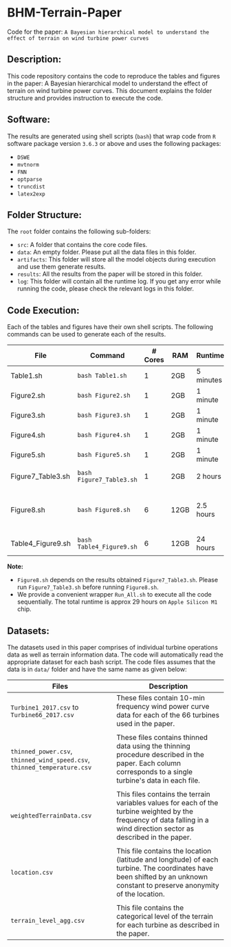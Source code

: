 # BHM-Terrain-Paper
Code for the paper: `A Bayesian hierarchical model to understand the effect of terrain on wind turbine power curves`

## Description: 
This code repository contains the code to reproduce the tables and figures in the paper: A Bayesian hierarchical model to understand the effect of terrain on wind turbine power curves. This document explains the folder structure and provides instruction to execute the code. 

## Software: 
The results are generated using shell scripts (`bash`) that wrap code from `R` software package version `3.6.3` or above and uses the following packages:

- `DSWE`
- `mvtnorm`
- `FNN`
- `optparse`
- `truncdist`
- `latex2exp`

## Folder Structure:

The `root` folder contains the following sub-folders:

- `src`: A folder that contains the core code files.
- `data`: An empty folder. Please put all the data files in this folder. 
- `artifacts`: This folder will store all the model objects during execution and use them generate results.
- `results`: All the results from the paper will be stored in this folder.
- `log`: This folder will contain all the runtime log. If you get any error while running the code, please check the relevant logs in this folder.

## Code Execution:
Each of the tables and figures have their own shell scripts. The following commands can be used to generate each of the results.

  | File       | Command           | # Cores | RAM | Runtime | Output files |
  |------------|-------------------|---------|-----|---------|--------------|
  | Table1.sh | `bash Table1.sh` | 1       | 2GB | 5 minutes| `Table1.txt`|
  | Figure2.sh | `bash Figure2.sh` | 1       | 2GB | 1 minute| `Figure2.png`|
  | Figure3.sh | `bash Figure3.sh` | 1       | 2GB | 1 minute| `Figure3.pdf`|
  | Figure4.sh | `bash Figure4.sh` | 1       | 2GB | 1 minute| `Figure4.pdf`|
  | Figure5.sh | `bash Figure5.sh` | 1       | 2GB | 1 minute| `Figure5.pdf`|
  | Figure7_Table3.sh | `bash Figure7_Table3.sh` | 1       | 2GB | 2 hours | `Figure7a.png` `Figure7b.png` `Table3.txt`|
  | Figure8.sh | `bash Figure8.sh` | 6       | 12GB | 2.5 hours | `Figure8a.pdf` `Figure8b.pdf` `Figure8c.pdf` `Figure8d.pdf` `Figure8e.pdf` `Figure8f.pdf`|
  | Table4_Figure9.sh | `bash Table4_Figure9.sh` | 6       | 12GB | 24 hours | `Figure9a.pdf` `Figure9b.pdf` `Table4.txt`|

**Note:** 

- `Figure8.sh` depends on the results obtained `Figure7_Table3.sh`. Please run `Figure7_Table3.sh` before running `Figure8.sh`.
- We provide a convenient wrapper `Run_All.sh` to execute all the code sequentially. The total runtime is approx 29 hours on `Apple Silicon M1` chip.

## Datasets:

The datasets used in this paper comprises of individual turbine operations data as well as terrain information data. The code will automatically read the appropriate dataset for each bash script. The code files assumes that the data is in `data/` folder and have the same name as given below:

| Files | Description |
|-------|-------------|
| `Turbine1_2017.csv` to `Turbine66_2017.csv` | These files contain 10-min frequency wind power curve data for each of the 66 turbines used in the paper. |
|||
| `thinned_power.csv`, `thinned_wind_speed.csv`, `thinned_temperature.csv` | These files contains thinned data using the thinning procedure described in the paper. Each column corresponds to a single turbine's data in each file. |
|||
| `weightedTerrainData.csv` | This files contains the terrain variables values for each of the turbine weighted by the frequency of data falling in a wind direction sector as described in the paper.|
|||
| `location.csv`| This file contains the location (latitude and longitude) of each turbine. The coordinates have been shifted by an unknown constant to preserve anonymity of the location. |
|||
| `terrain_level_agg.csv` | This file contains the categorical level of the terrain for each turbine as described in the paper. |
